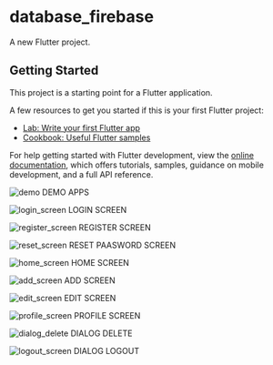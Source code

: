 # database_firebase

A new Flutter project.

## Getting Started

This project is a starting point for a Flutter application.

A few resources to get you started if this is your first Flutter project:

- [Lab: Write your first Flutter app](https://docs.flutter.dev/get-started/codelab)
- [Cookbook: Useful Flutter samples](https://docs.flutter.dev/cookbook)

For help getting started with Flutter development, view the
[online documentation](https://docs.flutter.dev/), which offers tutorials,
samples, guidance on mobile development, and a full API reference.

![demo](https://user-images.githubusercontent.com/68117514/183277960-044377bc-ca7a-45e7-8b45-b510eb01f9c7.gif)
DEMO APPS

![login_screen](https://user-images.githubusercontent.com/68117514/183277830-ab2ef4f7-91ac-4f62-8e89-24e1704cab01.png)
LOGIN SCREEN

![register_screen](https://user-images.githubusercontent.com/68117514/183277846-5a7458d5-084d-43d2-9450-da1fc1eb391d.png)
REGISTER SCREEN

![reset_screen](https://user-images.githubusercontent.com/68117514/183277854-405e82b6-f009-42c4-b8cc-fc0db82bc494.png)
RESET PAASWORD SCREEN

![home_screen](https://user-images.githubusercontent.com/68117514/183277879-787bf805-bf79-4839-8c43-61eb7d52fea7.png)
HOME SCREEN

![add_screen](https://user-images.githubusercontent.com/68117514/183277888-5aa842cf-d5d5-42c3-8fd5-d6926cc98fe9.png)
ADD SCREEN

![edit_screen](https://user-images.githubusercontent.com/68117514/183277899-a4f6e206-020c-4c37-9ae2-4b3d2b8bde11.png)
EDIT SCREEN

![profile_screen](https://user-images.githubusercontent.com/68117514/183277913-c4242501-b9e9-42a6-b52d-e14f19ece825.png)
PROFILE SCREEN

![dialog_delete](https://user-images.githubusercontent.com/68117514/183277924-ec946e17-9239-474d-a443-bab0de058c07.png)
DIALOG DELETE

![logout_screen](https://user-images.githubusercontent.com/68117514/183277935-e128a39e-a4c7-4d42-bb19-82f6c2347b66.png)
DIALOG LOGOUT

